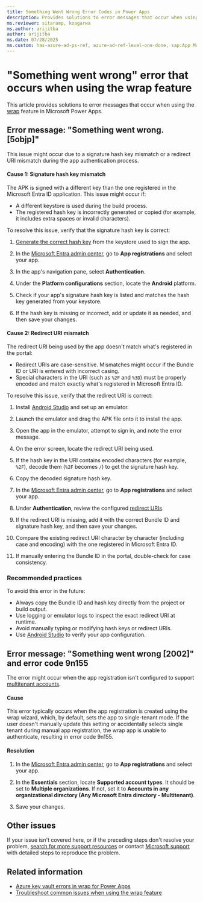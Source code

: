```yaml
---
title: Something Went Wrong Error Codes in Power Apps
description: Provides solutions to error messages that occur when using the wrap feature in Power Apps.
ms.reviewer: sitaramp, koagarwa
ms.author: arijitba
author: arijitba
ms.date: 07/28/2025
ms.custom: has-azure-ad-ps-ref, azure-ad-ref-level-one-done, sap:App Management\Wrap an app
---
```

# "Something went wrong" error that occurs when using the wrap feature

This article provides solutions to error messages that occur when using the [wrap](/power-apps/maker/common/wrap/overview) feature in Microsoft Power Apps.

## Error message: "Something went wrong. [5objp]"

This issue might occur due to a signature hash key mismatch or a redirect URI mismatch during the app authentication process.

#### Cause 1: Signature hash key mismatch

The APK is signed with a different key than the one registered in the Microsoft Entra ID application. This issue might occur if:

- A different keystore is used during the build process.
- The registered hash key is incorrectly generated or copied (for example, it includes extra spaces or invalid characters).

To resolve this issue, verify that the signature hash key is correct:

1. [Generate the correct hash key](/power-apps/maker/common/wrap/code-sign-android#generate-key-and-signature-hash) from the keystore used to sign the app.

2. In the [Microsoft Entra admin center](https://entra.microsoft.com/), go to **App registrations** and select your app.

3. In the app's navigation pane, select **Authentication**.

4. Under the **Platform configurations** section, locate the **Android** platform.

5. Check if your app's signature hash key is listed and matches the hash key generated from your keystore.

6. If the hash key is missing or incorrect, add or update it as needed, and then save your changes.

#### Cause 2: Redirect URI mismatch

The redirect URI being used by the app doesn't match what's registered in the portal:

- Redirect URIs are case-sensitive. Mismatches might occur if the Bundle ID or URI is entered with incorrect casing.
- Special characters in the URI (such as `%2F` and `%3D`) must be properly encoded and match exactly what's registered in Microsoft Entra ID.

To resolve this issue, verify that the redirect URI is correct:

1. Install [Android Studio](https://developer.android.com/studio) and set up an emulator.

2. Launch the emulator and drag the APK file onto it to install the app.

3. Open the app in the emulator, attempt to sign in, and note the error message.

4. On the error screen, locate the redirect URI being used.

5. If the hash key in the URI contains encoded characters (for example, `%2F`), decode them (`%2F` becomes `/`) to get the signature hash key.

6. Copy the decoded signature hash key.

7. In the [Microsoft Entra admin center](https://entra.microsoft.com/), go to **App registrations** and select your app.

8. Under **Authentication**, review the configured [redirect URIs](/entra/identity-platform/how-to-add-redirect-uri#add-a-redirect-uri).

9. If the redirect URI is missing, add it with the correct Bundle ID and signature hash key, and then save your changes.

10. Compare the existing redirect URI character by character (including case and encoding) with the one registered in Microsoft Entra ID.

11. If manually entering the Bundle ID in the portal, double-check for case consistency.

### Recommended practices

To avoid this error in the future:

- Always copy the Bundle ID and hash key directly from the project or build output.
- Use logging or emulator logs to inspect the exact redirect URI at runtime.
- Avoid manually typing or modifying hash keys or redirect URIs.
- Use [Android Studio](https://developer.android.com/studio) to verify your app configuration.

## Error message: "Something went wrong [2002]" and error code 9n155

The error might occur when the app registration isn't configured to support [multitenant accounts](/security/zero-trust/develop/identity-supported-account-types#accounts-in-any-organizational-directory-only---multitenant).

#### Cause

This error typically occurs when the app registration is created using the wrap wizard, which, by default, sets the app to single-tenant mode. If the user doesn't manually update this setting or accidentally selects single tenant during manual app registration, the wrap app is unable to authenticate, resulting in error code 9n155.

#### Resolution

1. In the [Microsoft Entra admin center](https://entra.microsoft.com/), go to **App registrations** and select your app.

2. In the **Essentials** section, locate **Supported account types**. It should be set to **Multiple organizations**. If not, set it to **Accounts in any organizational directory (Any Microsoft Entra directory - Multitenant)**.

3. Save your changes.

## Other issues

If your issue isn't covered here, or if the preceding steps don't resolve your problem, [search for more support resources](https://powerapps.microsoft.com/support) or contact [Microsoft support](https://admin.powerplatform.microsoft.com/support) with detailed steps to reproduce the problem.

## Related information

- [Azure key vault errors in wrap for Power Apps](azure-key-vault-errors.md)
- [Troubleshoot common issues when using the wrap feature](wrap-issues.md)
